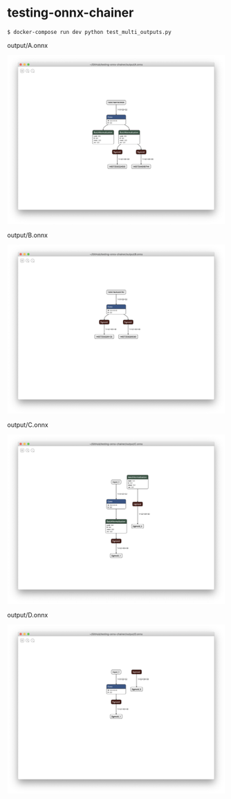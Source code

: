 # testing-onnx-chainer

```bash
$ docker-compose run dev python test_multi_outputs.py
```

output/A.onnx

![](./img/A.png)

output/B.onnx

![](./img/B.png)

output/C.onnx

![](./img/C.png)

output/D.onnx

![](./img/D.png)
